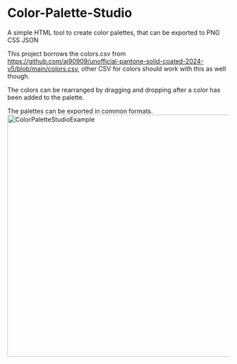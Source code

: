# Color-Palette-Studio
A simple HTML tool to create color palettes, that can be exported to PNG CSS JSON

This project borrows the colors.csv from https://github.com/aj90909/unofficial-pantone-solid-coated-2024-v5/blob/main/colors.csv, other CSV for colors should work with this as well though.

The colors can be rearranged by dragging and dropping after a color has been added to the palette.

The palettes can be exported in common formats.
<img width="1028" height="549" alt="ColorPaletteStudioExample" src="https://github.com/user-attachments/assets/02d81216-4508-4960-9ef4-12c021ca7d50" />
